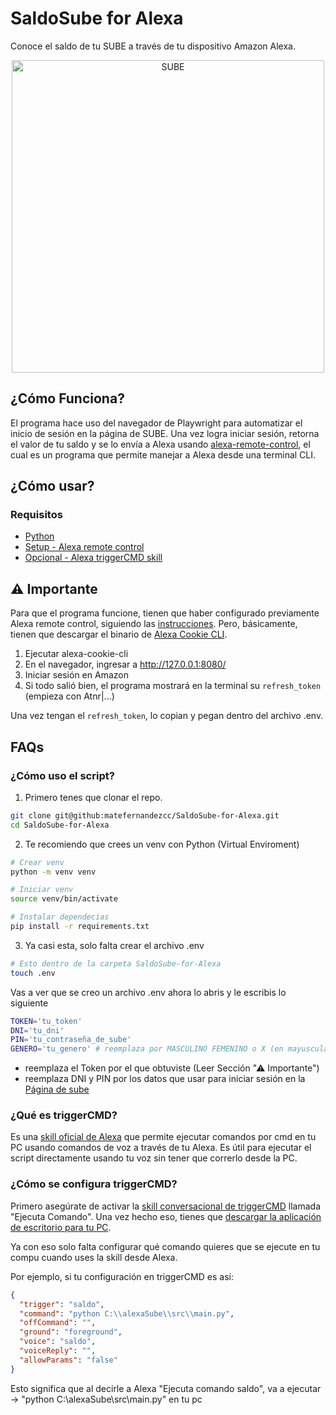 # SaldoSube for Alexa
Conoce el saldo de tu SUBE a través de tu dispositivo Amazon Alexa.

<div align="center">
    <img src="https://www.mendoza.gov.ar/wp-content/uploads/sites/5/2019/10/post-SUBE-1-01.png" alt="SUBE" style="width: 500px; height: auto;">
</div>

## ¿Cómo Funciona?
El programa hace uso del navegador de Playwright para automatizar el inicio de sesión en la página de SUBE. Una vez logra iniciar sesión, retorna el valor de tu saldo y se lo envía a Alexa usando [alexa-remote-control](https://github.com/adn77/alexa-remote-control), el cual es un programa que permite manejar a Alexa desde una terminal CLI. 

## ¿Cómo usar?
### Requisitos
- [Python](https://www.python.org/downloads/)
- [Setup - Alexa remote control](https://github.com/adn77/alexa-remote-control)
- [Opcional - Alexa triggerCMD skill](https://www.triggercmd.com)

## ⚠ Importante
Para que el programa funcione, tienen que haber configurado previamente Alexa remote control, siguiendo las [instrucciones](https://github.com/adn77/alexa-remote-control). Pero, básicamente, tienen que descargar el binario de [Alexa Cookie CLI](https://github.com/adn77/alexa-cookie-cli/releases).

1. Ejecutar alexa-cookie-cli
2. En el navegador, ingresar a http://127.0.0.1:8080/
3. Iniciar sesión en Amazon
4. Si todo salió bien, el programa mostrará en la terminal su `refresh_token` (empieza con Atnr|...)

Una vez tengan el `refresh_token`, lo copian y pegan dentro del archivo .env.

## FAQs
### ¿Cómo uso el script?

1) Primero tenes que clonar el repo.
```bash
git clone git@github:matefernandezcc/SaldoSube-for-Alexa.git
cd SaldoSube-for-Alexa
```

2) Te recomiendo que crees un venv con Python (Virtual Enviroment)
```bash
# Crear venv
python -m venv venv

# Iniciar venv
source venv/bin/activate

# Instalar dependecias
pip install -r requirements.txt
```

3) Ya casi esta, solo falta crear el archivo .env
```bash
# Esto dentro de la carpeta SaldoSube-for-Alexa
touch .env
```
Vas a ver que se creo un archivo .env ahora lo abris y le escribis lo siguiente
```bash
TOKEN='tu_token'
DNI='tu_dni'
PIN='tu_contraseña_de_sube'
GENERO='tu_genero' # reemplaza por MASCULINO FEMENINO o X (en mayuscula)
```
- reemplaza el Token por el que obtuviste (Leer Sección "⚠ Importante")
- reemplaza DNI y PIN por los datos que usar para iniciar sesión en la [Página de sube](https://tarjetasube.sube.gob.ar/SubeWeb/WebForms/Account/Views/Login.aspx)

### ¿Qué es triggerCMD?
Es una [skill oficial de Alexa](https://www.amazon.com/gp/product/B074TV61DK) que permite ejecutar comandos por cmd en tu PC usando comandos de voz a través de tu Alexa. Es útil para ejecutar el script directamente usando tu voz sin tener que correrlo desde la PC.

### ¿Cómo se configura triggerCMD?
Primero asegúrate de activar la [skill conversacional de triggerCMD](https://www.amazon.com/gp/product/B074TV61DK) llamada "Ejecuta Comando". Una vez hecho eso, tienes que [descargar la aplicación de escritorio para tu PC](https://triggercmd.com/es/).

Ya con eso solo falta configurar qué comando quieres que se ejecute en tu compu cuando uses la skill desde Alexa.

Por ejemplo, si tu configuración en triggerCMD es así:
```json
{
  "trigger": "saldo",
  "command": "python C:\\alexaSube\\src\\main.py",
  "offCommand": "",
  "ground": "foreground",
  "voice": "saldo",
  "voiceReply": "",
  "allowParams": "false"
}
```

Esto significa que al decirle a Alexa "Ejecuta comando saldo", va a ejecutar -> "python C:\\alexaSube\\src\\main.py" en tu pc

